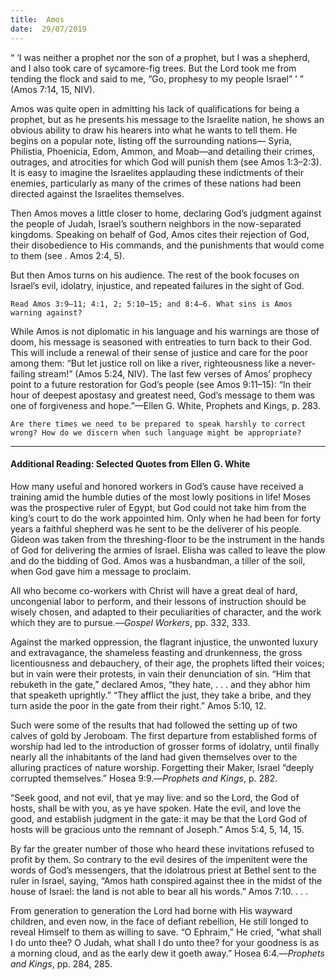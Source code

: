 ```yaml
---
title:  Amos
date:  29/07/2019
---
```


“ ‘I was neither a prophet nor the son of a prophet, but I was a shepherd, and I also took care of sycamore-fig trees. But the Lord took me from tending the flock and said to me, “Go, prophesy to my people Israel” ’ ” (Amos 7:14, 15, NIV).

Amos was quite open in admitting his lack of qualifications for being a prophet, but as he presents his message to the Israelite nation, he shows an obvious ability to draw his hearers into what he wants to tell them. He begins on a popular note, listing off the surrounding nations— Syria, Philistia, Phoenicia, Edom, Ammon, and Moab—and detailing their crimes, outrages, and atrocities for which God will punish them (see Amos 1:3–2:3). It is easy to imagine the Israelites applauding these indictments of their enemies, particularly as many of the crimes of these nations had been directed against the Israelites themselves.

Then Amos moves a little closer to home, declaring God’s judgment against the people of Judah, Israel’s southern neighbors in the now-separated kingdoms. Speaking on behalf of God, Amos cites their rejection of God, their disobedience to His commands, and the punishments that would come to them (see . Amos 2:4, 5).

But then Amos turns on his audience. The rest of the book focuses on Israel’s evil, idolatry, injustice, and repeated failures in the sight of God.

`Read Amos 3:9–11; 4:1, 2; 5:10–15; and 8:4–6. What sins is Amos warning against?`

While Amos is not diplomatic in his language and his warnings are those of doom, his message is seasoned with entreaties to turn back to their God. This will include a renewal of their sense of justice and care for the poor among them: “But let justice roll on like a river, righteousness like a never-failing stream!” (Amos 5:24, NIV). The last few verses of Amos’ prophecy point to a future restoration for God’s people (see Amos 9:11–15): “In their hour of deepest apostasy and greatest need, God’s message to them was one of forgiveness and hope.”—Ellen G. White, Prophets and Kings, p. 283.

`Are there times we need to be prepared to speak harshly to correct wrong? How do we discern when such language might be appropriate?`

---

#### Additional Reading: Selected Quotes from Ellen G. White

How many useful and honored workers in God’s cause have received a training amid the humble duties of the most lowly positions in life! Moses was the prospective ruler of Egypt, but God could not take him from the king’s court to do the work appointed him. Only when he had been for forty years a faithful shepherd was he sent to be the deliverer of his people. Gideon was taken from the threshing-floor to be the instrument in the hands of God for delivering the armies of Israel. Elisha was called to leave the plow and do the bidding of God. Amos was a husbandman, a tiller of the soil, when God gave him a message to proclaim.  

All who become co-workers with Christ will have a great deal of hard, uncongenial labor to perform, and their lessons of instruction should be wisely chosen, and adapted to their peculiarities of character, and the work which they are to pursue.—_Gospel Workers_, pp. 332, 333. 

Against the marked oppression, the flagrant injustice, the unwonted luxury and extravagance, the shameless feasting and drunkenness, the gross licentiousness and debauchery, of their age, the prophets lifted their voices; but in vain were their protests, in vain their denunciation of sin. “Him that rebuketh in the gate,” declared Amos, “they hate, . . . and they abhor him that speaketh uprightly.” “They afflict the just, they take a bribe, and they turn aside the poor in the gate from their right.” Amos 5:10, 12. 

Such were some of the results that had followed the setting up of two calves of gold by Jeroboam. The first departure from established forms of worship had led to the introduction of grosser forms of idolatry, until finally nearly all the inhabitants of the land had given themselves over to the alluring practices of nature worship. Forgetting their Maker, Israel “deeply corrupted themselves.” Hosea 9:9.—_Prophets and Kings_, p. 282. 

“Seek good, and not evil, that ye may live: and so the Lord, the God of hosts, shall be with you, as ye have spoken. Hate the evil, and love the good, and establish judgment in the gate: it may be that the Lord God of hosts will be gracious unto the remnant of Joseph.” Amos 5:4, 5, 14, 15. 

By far the greater number of those who heard these invitations refused to profit by them. So contrary to the evil desires of the impenitent were the words of God’s messengers, that the idolatrous priest at Bethel sent to the ruler in Israel, saying, “Amos hath conspired against thee in the midst of the house of Israel: the land is not able to bear all his words.” Amos 7:10. . . .

From generation to generation the Lord had borne with His wayward children, and even now, in the face of defiant rebellion, He still longed to reveal Himself to them as willing to save. “O Ephraim,” He cried, “what shall I do unto thee? O Judah, what shall I do unto thee? for your goodness is as a morning cloud, and as the early dew it goeth away.” Hosea 6:4.—_Prophets and Kings_, pp. 284, 285. 